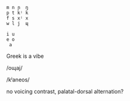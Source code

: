 ```
m n ɲ  ŋ
p t kʲ k
f s xʲ x
w l j  ɰ

i u
e o
 a
```

Greek is a vibe

/oɰaj/

/kʲaneos/

no voicing contrast, palatal-dorsal alternation?
